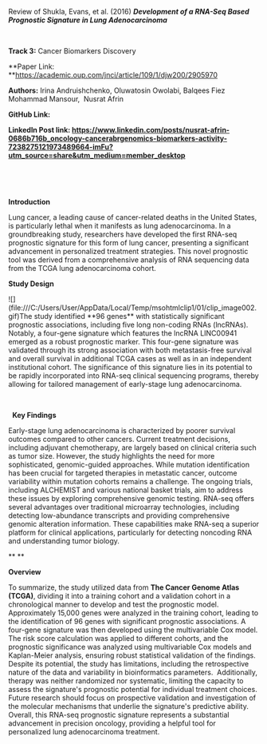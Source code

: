 Review of Shukla, Evans, et al. (2016) **_Development of a RNA-Seq Based Prognostic Signature in Lung Adenocarcinoma_**

 

**Track 3:** Cancer Biomarkers Discovery

**Paper Link: **<https://academic.oup.com/jnci/article/109/1/djw200/2905970>

**Authors:** Irina Andruishchenko, Oluwatosin Owolabi, Balqees Fiez Mohammad Mansour,  Nusrat Afrin

**GitHub Link:**

**LinkedIn Post link: <https://www.linkedin.com/posts/nusrat-afrin-0686b716b_oncology-cancerabrgenomics-biomarkers-activity-7238275121973489664-imFu?utm_source=share&utm_medium=member_desktop>**

 

 

**Introduction**

Lung cancer, a leading cause of cancer-related deaths in the United States, is particularly lethal when it manifests as lung adenocarcinoma. In a groundbreaking study, researchers have developed the first RNA-seq prognostic signature for this form of lung cancer, presenting a significant advancement in personalized treatment strategies. This novel prognostic tool was derived from a comprehensive analysis of RNA sequencing data from the TCGA lung adenocarcinoma cohort.

**Study Design**

<!--[if gte vml 1]><v:shapetype
 id="_x0000_t75" coordsize="21600,21600" o:spt="75" o:preferrelative="t"
 path="m@4@5l@4@11@9@11@9@5xe" filled="f" stroked="f">
 <v:stroke joinstyle="miter"/>
 <v:formulas>
  <v:f eqn="if lineDrawn pixelLineWidth 0"/>
  <v:f eqn="sum @0 1 0"/>
  <v:f eqn="sum 0 0 @1"/>
  <v:f eqn="prod @2 1 2"/>
  <v:f eqn="prod @3 21600 pixelWidth"/>
  <v:f eqn="prod @3 21600 pixelHeight"/>
  <v:f eqn="sum @0 0 1"/>
  <v:f eqn="prod @6 1 2"/>
  <v:f eqn="prod @7 21600 pixelWidth"/>
  <v:f eqn="sum @8 21600 0"/>
  <v:f eqn="prod @7 21600 pixelHeight"/>
  <v:f eqn="sum @10 21600 0"/>
 </v:formulas>
 <v:path o:extrusionok="f" gradientshapeok="t" o:connecttype="rect"/>
 <o:lock v:ext="edit" aspectratio="t"/>
</v:shapetype><v:shape id="image1.png" o:spid="_x0000_s1026" type="#_x0000_t75"
 style='position:absolute;left:0;text-align:left;margin-left:109.5pt;
 margin-top:95.95pt;width:279.35pt;height:252.25pt;z-index:251658240;
 visibility:visible;mso-wrap-style:square;mso-height-percent:0;
 mso-wrap-distance-left:9pt;mso-wrap-distance-top:9pt;
 mso-wrap-distance-right:9pt;mso-wrap-distance-bottom:9pt;
 mso-position-horizontal:absolute;mso-position-horizontal-relative:text;
 mso-position-vertical:absolute;mso-position-vertical-relative:text;
 mso-height-percent:0;mso-height-relative:margin'>
 <v:imagedata src="file:///C:/Users/User/AppData/Local/Temp/msohtmlclip1/01/clip_image001.png"
  o:title=""/>
</v:shape><![endif]--><!--[if !vml]-->![](file:///C:/Users/User/AppData/Local/Temp/msohtmlclip1/01/clip_image002.gif)<!--[endif]-->The study identified **96 genes** with statistically significant prognostic associations, including five long non-coding RNAs (lncRNAs). Notably, a four-gene signature which features the lncRNA LINC00941 emerged as a robust prognostic marker. This four-gene signature was validated through its strong association with both metastasis-free survival and overall survival in additional TCGA cases as well as in an independent institutional cohort. The significance of this signature lies in its potential to be rapidly incorporated into RNA-seq clinical sequencing programs, thereby allowing for tailored management of early-stage lung adenocarcinoma.

 

 
**Key Findings**

Early-stage lung adenocarcinoma is characterized by poorer survival outcomes compared to other cancers. Current treatment decisions, including adjuvant chemotherapy, are largely based on clinical criteria such as tumor size. However, the study highlights the need for more sophisticated, genomic-guided approaches. While mutation identification has been crucial for targeted therapies in metastatic cancer, outcome variability within mutation cohorts remains a challenge. The ongoing trials, including ALCHEMIST and various national basket trials, aim to address these issues by exploring comprehensive genomic testing. RNA-seq offers several advantages over traditional microarray technologies, including detecting low-abundance transcripts and providing comprehensive genomic alteration information. These capabilities make RNA-seq a superior platform for clinical applications, particularly for detecting noncoding RNA and understanding tumor biology.

** **

**Overview**

To summarize, the study utilized data from **The Cancer Genome Atlas (TCGA)**, dividing it into a training cohort and a validation cohort in a chronological manner to develop and test the prognostic model. Approximately 15,000 genes were analyzed in the training cohort, leading to the identification of 96 genes with significant prognostic associations. A four-gene signature was then developed using the multivariable Cox model. The risk score calculation was applied to different cohorts, and the prognostic significance was analyzed using multivariable Cox models and Kaplan-Meier analysis, ensuring robust statistical validation of the findings. Despite its potential, the study has limitations, including the retrospective nature of the data and variability in bioinformatics parameters.  Additionally, therapy was neither randomized nor systematic, limiting the capacity to assess the signature's prognostic potential for individual treatment choices. Future research should focus on prospective validation and investigation of the molecular mechanisms that underlie the signature's predictive ability. Overall, this RNA-seq prognostic signature represents a substantial advancement in precision oncology, providing a helpful tool for personalized lung adenocarcinoma treatment. 
